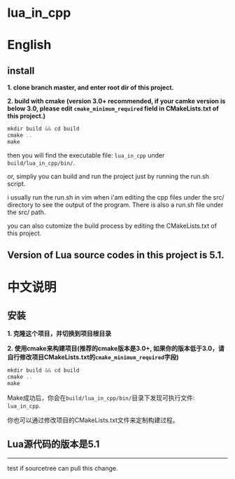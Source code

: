 # lua_in_cpp

# English

## install

**1. clone branch master, and enter root dir of this project.**

**2. build with cmake (version 3.0+ recommended, if your camke version is below 3.0, please edit `cmake_minimum_required` field in CMakeLists.txt of this project.)**

```c++
mkdir build && cd build
cmake ..
make
```

then you will find the executable file: `lua_in_cpp` under `build/lua_in_cpp/bin/`.

or, simpliy you can build and run the project just by running the run.sh script.

i usually run the run.sh in vim when i'am editing the cpp files under the src/ directory to see the output of the program. There is also a run.sh file under the src/ path.

you can also cutomize the build process by editing the CMakeLists.txt of this project.

## Version of Lua source codes in this project is 5.1.

# 中文说明

## 安装

**1. 克隆这个项目，并切换到项目根目录**

**2. 使用cmake来构建项目(推荐的cmake版本是3.0+, 如果你的版本低于3.0，请自行修改项目CMakeLists.txt的`cmake_minimum_required`字段)**

```c++
mkdir build && cd build
cmake ..
make
```

Make成功后，你会在`build/lua_in_cpp/bin/`目录下发现可执行文件: `lua_in_cpp`.

你也可以通过修改项目的CMakeLists.txt文件来定制构建过程。

## Lua源代码的版本是5.1

---------

test if sourcetree can pull this change.
